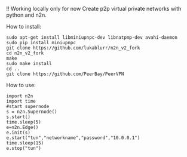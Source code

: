 !! Working locally only for now
Create p2p virtual private networks with python and n2n.

How to install:
```
sudo apt-get install libminiupnpc-dev libnatpmp-dev avahi-daemon
sudo pip install miniupnpc
git clone https://github.com/lukablurr/n2n_v2_fork
cd n2n_v2_fork
make 
sudo make install
cd ..
git clone https://github.com/PeerBay/PeerVPN
```
How to use:
```
import n2n
import time
#start supernode
s = n2n.Supernode()
s.start()
time.sleep(5)
e=n2n.Edge()
e.init(s)
e.start("tun","networkname","password","10.0.0.1")
time.sleep(15)
e.stop("tun")
```
